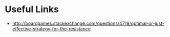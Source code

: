 # Useful Links

- http://boardgames.stackexchange.com/questions/4719/optimal-or-just-effective-strategy-for-the-resistance
